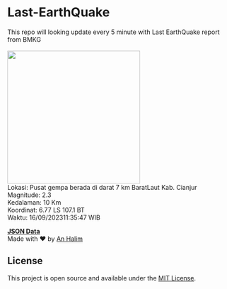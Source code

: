 # Last-EarthQuake
This repo will looking update every 5 minute with Last EarthQuake report from BMKG
<br>
<br>
<img src="https://static.bmkg.go.id/20230916113547.mmi.jpg" width="300"/>
<br>
Lokasi: Pusat gempa berada di darat 7 km BaratLaut Kab. Cianjur <br>
Magnitude: 2.3 <br>
Kedalaman: 10 Km <br>
Koordinat: 6.77 LS 107.1 BT <br>
Waktu: 16/09/202311:35:47 WIB <br>

<a href="./data/data.json">**JSON Data**</a>
<br>
Made with ❤️ by <a href="https://github.com/an-halim">An Halim</a>
## License

This project is open source and available under the [MIT License](LICENSE).
